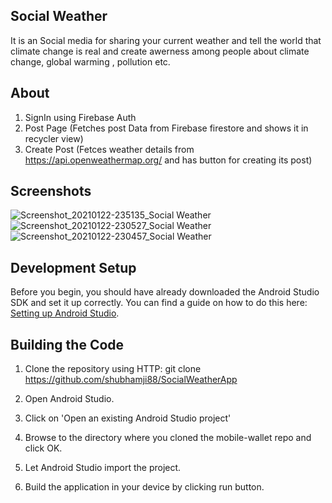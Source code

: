 ## Social Weather
It is an Social media for sharing your current weather and tell the world that climate change is real and create awerness among people about climate change, global warming , pollution etc.

## About
1. SignIn using Firebase Auth
2. Post Page (Fetches post Data from Firebase firestore and shows it in recycler view)
3. Create Post (Fetces weather details from https://api.openweathermap.org/ and has button for creating its post)

## Screenshots
![Screenshot_20210122-235135_Social Weather](https://user-images.githubusercontent.com/56815364/105529840-0254c500-5d0d-11eb-9b9a-0ae9314c7a49.jpg)
![Screenshot_20210122-230527_Social Weather](https://user-images.githubusercontent.com/56815364/105528828-79895980-5d0b-11eb-8a00-50efe4ad8106.jpg)
![Screenshot_20210122-230457_Social Weather](https://user-images.githubusercontent.com/56815364/105528838-7c844a00-5d0b-11eb-9044-262e30395ad1.jpg)


## Development Setup

Before you begin, you should have already downloaded the Android Studio SDK and set it up correctly. You can find a guide on how to do this here: [Setting up Android Studio](http://developer.android.com/sdk/installing/index.html?pkg=studio).

## Building the Code

1. Clone the repository using HTTP: git clone https://github.com/shubhamji88/SocialWeatherApp

2. Open Android Studio.

3. Click on 'Open an existing Android Studio project'

4. Browse to the directory where you cloned the mobile-wallet repo and click OK.

5. Let Android Studio import the project.

6. Build the application in your device by clicking run button.

